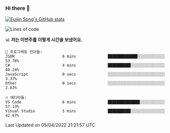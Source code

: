 ### Hi there 👋

[![Euijin Song's GitHub stats](https://github-readme-stats.vercel.app/api?username=lstar2397&count_private=true&show_icons=true&theme=tokyonight&locale=kr)](https://github.com/anuraghazra/github-readme-stats)

<!--START_SECTION:waka-->
![Lines of code](https://img.shields.io/badge/%EC%A0%80%EB%8A%94%20%EC%97%AC%ED%83%9C%EA%B9%8C%EC%A7%80%20-85%20Thousand%20%EC%A4%84%EC%9D%98%20%EC%BD%94%EB%93%9C%EB%A5%BC%20%EC%9E%91%EC%84%B1%ED%96%88%EC%96%B4%EC%9A%94.-blue)

📊 **저는 이번주를 이렇게 시간을 보냈어요.** 

```text
💬 프로그래밍 언어들: 
JSON                     6 mins              █████████████░░░░░░░░░░░░   53.76% 
C#                       4 mins              ██████████░░░░░░░░░░░░░░░   40.24% 
JavaScript               0 secs              ░░░░░░░░░░░░░░░░░░░░░░░░░   3.37% 
Other                    0 secs              ░░░░░░░░░░░░░░░░░░░░░░░░░   2.63%

🔥 에디터들: 
VS Code                  6 mins              ██████████████░░░░░░░░░░░   57.13% 
Visual Studio            5 mins              ██████████░░░░░░░░░░░░░░░   42.87%

```


 Last Updated on 05/04/2022 21:21:57 UTC
<!--END_SECTION:waka-->

<!--
**lstar2397/lstar2397** is a ✨ _special_ ✨ repository because its `README.md` (this file) appears on your GitHub profile.

Here are some ideas to get you started:

- 🔭 I’m currently working on ...
- 🌱 I’m currently learning ...
- 👯 I’m looking to collaborate on ...
- 🤔 I’m looking for help with ...
- 💬 Ask me about ...
- 📫 How to reach me: ...
- 😄 Pronouns: ...
- ⚡ Fun fact: ...
-->
